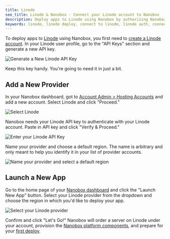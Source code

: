 ```yaml
---
title: Linode
seo_title: Linode & Nanobox - Connect your Linode account to Nanobox
description: Deploy apps to Linode using Nanobox by authorizing Nanobox to order and provision servers on your behalf. This doc walks through the authorization process.
keywords: linode, linode deploy, connect to linode, linode auth, connect to cloud provider
---
```


To deploy apps to [Linode](https://www.linode.com/) using Nanobox, you first need to [create a Linode account](https://manager.linode.com/session/signup). In your Linode user profile, go to the "API Keys" section and generate a new API key.

![Generate a New Linode API Key](/assets/images/linode-new-api-key.png)

Keep this key handy. You're going to need it in just a bit.

## Add a New Provider
In your Nanobox dashboard, got to [Account Admin > Hosting Accounts](https://dashboard.nanobox.io/provider_accounts) and add a new account. Select Linode and click "Proceed."

![Select Linode](/assets/images/new-provider-linode.png)

Nanobox needs your Linode API key to authenticate with your Linode account. Paste in API key and click "Verify & Proceed."

![Enter your Linode API Key](/assets/images/new-provider-linode-auth.png)

Name your provider and choose a default region. The name is arbitrary and only meant to help you identify it in your list of provider accounts.

![Name your provider and select a default region](/assets/images/new-provider-linode-name.png)

## Launch a New App
Go to the home page of your [Nanobox dashboard](https://dashboard.nanobox.io) and click the "Launch New App" button. Select your Linode provider from the dropdown and choose the region in which you'd like to deploy your app.

![Select your Linode provider](/assets/images/new-app-linode.png)

Confirm and click "Let's Go!" Nanobox will order a server on Linode under your account, provision the [Nanobox platform components](/live-app-management/platform-components/), and prepare for your [first deploy](/workflow/deploy-code/).
